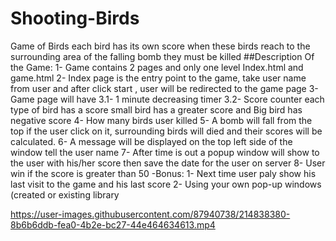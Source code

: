# Shooting-Birds
Game of Birds each bird has its own score when these birds reach to the surrounding area of the falling bomb they must be killed
##Description Of the Game:
1- Game contains 2 pages and only one level Index.html and game.html
2- Index page is the entry point to the game, take user name from user and after click start , user will be redirected to the game page
3- Game page will have 
3.1- 1 minute decreasing timer 
3.2- Score counter each type of bird has a score 
small bird has a greater score and Big bird has negative score
4- How many birds user killed
5- A bomb will fall from the top if the user click on it, surrounding birds 
will died and their scores will be calculated.
6- A message will be displayed on the top left side of the window tell the user name 
7- After time is out a popup window will show to the user with his/her score then save the date for the user on server 
8- User win if the score is greater than 50
-Bonus: 
1- Next time user paly show his last visit to the game and his last score
2- Using your own pop-up windows (created or existing library

https://user-images.githubusercontent.com/87940738/214838380-8b6b6ddb-fea0-4b2e-bc27-44e464634613.mp4

